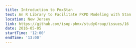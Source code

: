 ```yaml
---
title: Introduction to PmxStan
text: An R Library to Facilitate PKPD Modeling with Stan
location: New Jersey
link: https://github.com/isop-phmx/studyGroup/issues/16
date: 2016-05-05
startTime: '12:00'
endTime: '13:00'
---
```

